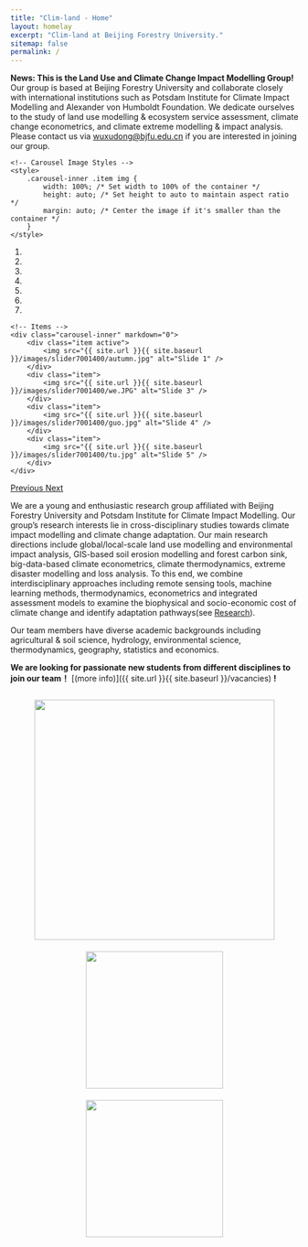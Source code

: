 ```yaml
---
title: "Clim-land - Home"
layout: homelay
excerpt: "Clim-land at Beijing Forestry University."
sitemap: false
permalink: /
---
```


**News: This is the Land Use and Climate Change Impact Modelling Group!** Our group is based at Beijing Forestry University and collaborate closely with international institutions such as Potsdam Institute for Climate Impact Modelling and Alexander von Humboldt Foundation. We dedicate ourselves to the study of land use modelling & ecosystem service assessment, climate change econometrics, and climate extreme modelling & impact analysis. Please contact us via wuxudong@bjfu.edu.cn if you are interested in joining our group.

<head>
    <meta charset="UTF-8">
    <meta name="viewport" content="width=device-width, initial-scale=1.0">
    <title>Your Website Title</title>
    <!-- Add any other head contents here like CSS links, etc. -->
    
    <!-- Carousel Image Styles -->
    <style>
        .carousel-inner .item img {
            width: 100%; /* Set width to 100% of the container */
            height: auto; /* Set height to auto to maintain aspect ratio */
            margin: auto; /* Center the image if it's smaller than the container */
        }
    </style>
</head>
<body> 

<div markdown="0" id="carousel" class="carousel slide" data-ride="carousel" data-interval="4000" data-pause="hover" >
    <!-- Menu -->
    <ol class="carousel-indicators">
        <li data-target="#carousel" data-slide-to="0" class="active"></li>
        <li data-target="#carousel" data-slide-to="1"></li>
        <li data-target="#carousel" data-slide-to="2"></li>
        <li data-target="#carousel" data-slide-to="3"></li>
        <li data-target="#carousel" data-slide-to="4"></li>
        <li data-target="#carousel" data-slide-to="5"></li>
        <li data-target="#carousel" data-slide-to="6"></li>
    </ol>

    <!-- Items -->
    <div class="carousel-inner" markdown="0">
        <div class="item active">
            <img src="{{ site.url }}{{ site.baseurl }}/images/slider7001400/autumn.jpg" alt="Slide 1" />
        </div>
        <div class="item">
            <img src="{{ site.url }}{{ site.baseurl }}/images/slider7001400/we.JPG" alt="Slide 3" />
        </div>
        <div class="item">
            <img src="{{ site.url }}{{ site.baseurl }}/images/slider7001400/guo.jpg" alt="Slide 4" />
        </div>
        <div class="item">
            <img src="{{ site.url }}{{ site.baseurl }}/images/slider7001400/tu.jpg" alt="Slide 5" />
        </div>       
    </div>
  <a class="left carousel-control" href="#carousel" role="button" data-slide="prev">
    <span class="glyphicon glyphicon-chevron-left" aria-hidden="true"></span>
    <span class="sr-only">Previous</span>
  </a>
  <a class="right carousel-control" href="#carousel" role="button" data-slide="next">
    <span class="glyphicon glyphicon-chevron-right" aria-hidden="true"></span>
    <span class="sr-only">Next</span>
  </a>
</div>

We are a young and enthusiastic research group affiliated with Beijing Forestry University and Potsdam Institute for Climate Impact Modelling. Our group’s research interests lie in cross-disciplinary studies towards climate impact modelling and climate change adaptation. Our main research directions include global/local-scale land use modelling and environmental impact analysis, GIS-based soil erosion modelling and forest carbon sink, big-data-based climate econometrics, climate thermodynamics, extreme disaster modelling and loss analysis. To this end, we combine interdisciplinary approaches including remote sensing tools, machine learning methods, thermodynamics, econometrics and integrated assessment models to examine the biophysical and socio-economic cost of climate change and identify adaptation pathways(see [Research](research)). 

Our team members have diverse academic backgrounds including agricultural & soil science, hydrology, environmental science, thermodynamics, geography, statistics and economics. 

 **We are looking for passionate new students from different disciplines to join our team！** [(more info)]({{ site.url }}{{ site.baseurl }}/vacancies) **!**



<div style="text-align: center;"> <!-- 将包裹figure的div设置为文本居中 -->
  <figure class="fourth" style="display: inline-block;"> <!-- 设置figure为行内块以便整体居中 -->
    <img src="{{ site.url }}{{ site.baseurl }}/images/logopic/Logo_BFU1.jpg" style="width: 420px; margin-bottom: 20px;"> <!-- 移除了display:block和margin:auto -->
    <img src="{{ site.url }}{{ site.baseurl }}/images/logopic/humboldt2.jpg" style="width: 240px; margin-bottom: 20px;"> <!-- 移除了display:block和margin:auto -->
    <img src="{{ site.url }}{{ site.baseurl }}/images/logopic/Logo_PIK1.jpg" style="width: 240px; margin-bottom: 20px;"> <!-- 移除了display:block和margin:auto -->
  </figure>
</div>

